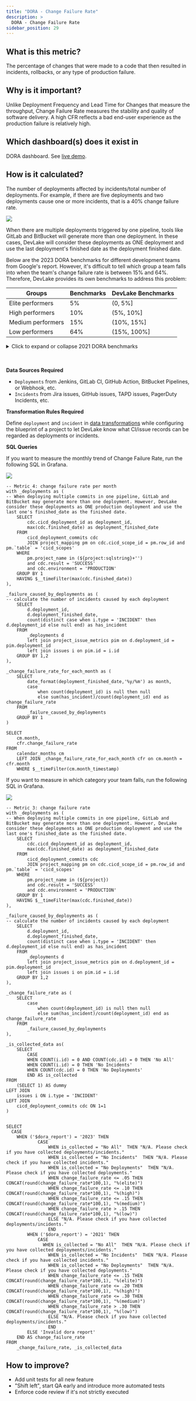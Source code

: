 ```yaml
---
title: "DORA - Change Failure Rate"
description: >
  DORA - Change Failure Rate
sidebar_position: 29
---
```


## What is this metric?

The percentage of changes that were made to a code that then resulted in incidents, rollbacks, or any type of production failure.

## Why is it important?

Unlike Deployment Frequency and Lead Time for Changes that measure the throughput, Change Failure Rate measures the stability and quality of software delivery. A high CFR reflects a bad end-user experience as the production failure is relatively high.

## Which dashboard(s) does it exist in

DORA dashboard. See [live demo](https://grafana-lake.demo.devlake.io/grafana/d/qNo8_0M4z/dora?orgId=1).

## How is it calculated?

The number of deployments affected by incidents/total number of deployments. For example, if there are five deployments and two deployments cause one or more incidents, that is a 40% change failure rate.

![](/img/Metrics/cfr-definition.png)

When there are multiple deployments triggered by one pipeline, tools like GitLab and BitBucket will generate more than one deployment. In these cases, DevLake will consider these deployments as ONE deployment and use the last deployment's finished date as the deployment finished date.

Below are the 2023 DORA benchmarks for different development teams from Google's report. However, it's difficult to tell which group a team falls into when the team's change failure rate is between 15% and 64%. Therefore, DevLake provides its own benchmarks to address this problem:

| Groups            | Benchmarks | DevLake Benchmarks |
| ----------------- | ---------- | ------------------ |
| Elite performers  | 5%     	 | (0, 5%]            |
| High performers   | 10%        | (5%, 10%]          |
| Medium performers | 15%        | (10%, 15%]         |
| Low performers    | 64%        | (15%, 100%]        |

<details>
<summary>Click to expand or collapse 2021 DORA benchmarks</summary>

| Groups            | Benchmarks | DevLake Benchmarks |
| ----------------- | ---------- | ------------------ |
| Elite performers  | 0%-15%     | (0, 15%]           |
| High performers   | 16%-30%    | (16%, 20%]         |
| Medium performers | 16%-30%    | (21%, 30%]         |
| Low performers    | 16%-30%    | (30%, 100%]        |

<p><i>Source: 2021 Accelerate State of DevOps, Google</i></p>
</details>
<br>
</br>


<b>Data Sources Required</b>

- `Deployments` from Jenkins, GitLab CI, GitHub Action, BitBucket Pipelines, or Webhook, etc. 
- `Incidents` from Jira issues, GitHub issues, TAPD issues, PagerDuty Incidents, etc.

<b>Transformation Rules Required</b>

Define `deployment` and `incident` in [data transformations](https://devlake.apache.org/docs/Configuration/Tutorial#step-3---add-transformations-optional) while configuring the blueprint of a project to let DevLake know what CI/issue records can be regarded as deployments or incidents.

<b>SQL Queries</b>

If you want to measure the monthly trend of Change Failure Rate, run the following SQL in Grafana.

![](/img/Metrics/cfr-monthly.jpeg)

```
-- Metric 4: change failure rate per month
with _deployments as (
-- When deploying multiple commits in one pipeline, GitLab and BitBucket may generate more than one deployment. However, DevLake consider these deployments as ONE production deployment and use the last one's finished_date as the finished date.
	SELECT
		cdc.cicd_deployment_id as deployment_id,
		max(cdc.finished_date) as deployment_finished_date
	FROM 
		cicd_deployment_commits cdc
		JOIN project_mapping pm on cdc.cicd_scope_id = pm.row_id and pm.`table` = 'cicd_scopes'
	WHERE
		pm.project_name in (${project:sqlstring}+'')
		and cdc.result = 'SUCCESS'
		and cdc.environment = 'PRODUCTION'
	GROUP BY 1
	HAVING $__timeFilter(max(cdc.finished_date))
),

_failure_caused_by_deployments as (
-- calculate the number of incidents caused by each deployment
	SELECT
		d.deployment_id,
		d.deployment_finished_date,
		count(distinct case when i.type = 'INCIDENT' then d.deployment_id else null end) as has_incident
	FROM
		_deployments d
		left join project_issue_metrics pim on d.deployment_id = pim.deployment_id
		left join issues i on pim.id = i.id
	GROUP BY 1,2
),

_change_failure_rate_for_each_month as (
	SELECT 
		date_format(deployment_finished_date,'%y/%m') as month,
		case 
			when count(deployment_id) is null then null
			else sum(has_incident)/count(deployment_id) end as change_failure_rate
	FROM
		_failure_caused_by_deployments
	GROUP BY 1
)

SELECT 
	cm.month,
	cfr.change_failure_rate
FROM 
	calendar_months cm
	LEFT JOIN _change_failure_rate_for_each_month cfr on cm.month = cfr.month
	WHERE $__timeFilter(cm.month_timestamp)
```

If you want to measure in which category your team falls, run the following SQL in Grafana.

![](/img/Metrics/cfr-text.png)

```
-- Metric 3: change failure rate
with _deployments as (
-- When deploying multiple commits in one pipeline, GitLab and BitBucket may generate more than one deployment. However, DevLake consider these deployments as ONE production deployment and use the last one's finished_date as the finished date.
	SELECT
		cdc.cicd_deployment_id as deployment_id,
		max(cdc.finished_date) as deployment_finished_date
	FROM 
		cicd_deployment_commits cdc
		JOIN project_mapping pm on cdc.cicd_scope_id = pm.row_id and pm.`table` = 'cicd_scopes'
	WHERE
		pm.project_name in (${project})
		and cdc.result = 'SUCCESS'
		and cdc.environment = 'PRODUCTION'
	GROUP BY 1
	HAVING $__timeFilter(max(cdc.finished_date))
),

_failure_caused_by_deployments as (
-- calculate the number of incidents caused by each deployment
	SELECT
		d.deployment_id,
		d.deployment_finished_date,
		count(distinct case when i.type = 'INCIDENT' then d.deployment_id else null end) as has_incident
	FROM
		_deployments d
		left join project_issue_metrics pim on d.deployment_id = pim.deployment_id
		left join issues i on pim.id = i.id
	GROUP BY 1,2
),

_change_failure_rate as (
	SELECT 
		case 
			when count(deployment_id) is null then null
			else sum(has_incident)/count(deployment_id) end as change_failure_rate
	FROM
		_failure_caused_by_deployments
),

_is_collected_data as(
	SELECT
        CASE 
        WHEN COUNT(i.id) = 0 AND COUNT(cdc.id) = 0 THEN 'No All'
        WHEN COUNT(i.id) = 0 THEN 'No Incidents' 
        WHEN COUNT(cdc.id) = 0 THEN 'No Deployments'
        END AS is_collected
FROM
    (SELECT 1) AS dummy
LEFT JOIN
    issues i ON i.type = 'INCIDENT'
LEFT JOIN
    cicd_deployment_commits cdc ON 1=1
)


SELECT
  CASE
    WHEN ('$dora_report') = '2023' THEN
			CASE  
				WHEN is_collected = "No All"  THEN "N/A. Please check if you have collected deployments/incidents."
				WHEN is_collected = "No Incidents"  THEN "N/A. Please check if you have collected incidents."
				WHEN is_collected = "No Deployments"  THEN "N/A. Please check if you have collected deployments."
				WHEN change_failure_rate <= .05 THEN CONCAT(round(change_failure_rate*100,1), "%(elite)")
				WHEN change_failure_rate <= .10 THEN CONCAT(round(change_failure_rate*100,1), "%(high)")
				WHEN change_failure_rate <= .15 THEN CONCAT(round(change_failure_rate*100,1), "%(medium)")
				WHEN change_failure_rate > .15 THEN CONCAT(round(change_failure_rate*100,1), "%(low)")
				ELSE "N/A. Please check if you have collected deployments/incidents."
				END
		WHEN ('$dora_report') = '2021' THEN
			CASE  
			  WHEN is_collected = "No All"  THEN "N/A. Please check if you have collected deployments/incidents."
				WHEN is_collected = "No Incidents"  THEN "N/A. Please check if you have collected incidents."
				WHEN is_collected = "No Deployments"  THEN "N/A. Please check if you have collected deployments."
				WHEN change_failure_rate <= .15 THEN CONCAT(round(change_failure_rate*100,1), "%(elite)")
				WHEN change_failure_rate <= .20 THEN CONCAT(round(change_failure_rate*100,1), "%(high)")
				WHEN change_failure_rate <= .30 THEN CONCAT(round(change_failure_rate*100,1), "%(medium)")
				WHEN change_failure_rate > .30 THEN CONCAT(round(change_failure_rate*100,1), "%(low)") 
				ELSE "N/A. Please check if you have collected deployments/incidents."
				END
		ELSE 'Invalid dora report'
	END AS change_failure_rate
FROM 
	_change_failure_rate, _is_collected_data
```

## How to improve?

- Add unit tests for all new feature
- "Shift left", start QA early and introduce more automated tests
- Enforce code review if it's not strictly executed
